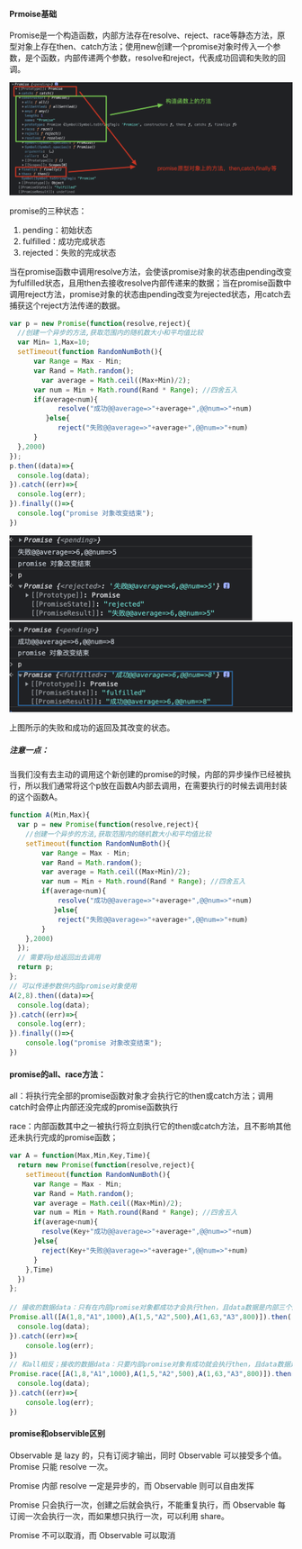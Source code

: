 #### Prmoise基础

Promise是一个构造函数，内部方法存在resolve、reject、race等静态方法，原型对象上存在then、catch方法；使用new创建一个promise对象时传入一个参数，是个函数，内部传递两个参数，resolve和reject，代表成功回调和失败的回调。

<img src="PictureLibrary/image-20220316173651266.png" alt="image-20220316173651266" style="zoom:50%;" />

promise的三种状态：

1. pending：初始状态
2. fulfilled：成功完成状态
3. rejected：失败的完成状态

当在promise函数中调用resolve方法，会使该promise对象的状态由pending改变为fulfilled状态，且用then去接收resolve内部传递来的数据；当在promise函数中调用reject方法，promise对象的状态由pending改变为rejected状态，用catch去捕获这个reject方法传递的数据。

```js
var p = new Promise(function(resolve,reject){
  //创建一个异步的方法,获取范围内的随机数大小和平均值比较
  var Min= 1,Max=10;
  setTimeout(function RandomNumBoth(){
      var Range = Max - Min;
      var Rand = Math.random();
  		var average = Math.ceil((Max+Min)/2);
      var num = Min + Math.round(Rand * Range); //四舍五入
      if(average<num){
         	resolve("成功@@average=>"+average+",@@num=>"+num)
         }else{
        	reject("失败@@average=>"+average+",@@num=>"+num)
      }
  },2000)
});
p.then((data)=>{
  console.log(data);
}).catch((err)=>{
  console.log(err);
}).finally(()=>{
  console.log("promise 对象改变结束");
})
```

<img src="PictureLibrary/image-20220316173817907.png" alt="image-20220316173817907" style="zoom:50%;" />

<img src="PictureLibrary/image-20220316173910786.png" alt="image-20220316173910786" style="zoom:50%;" />

上图所示的失败和成功的返回及其改变的状态。

##### 注意一点：

当我们没有去主动的调用这个新创建的promise的时候，内部的异步操作已经被执行，所以我们通常将这个p放在函数A内部去调用，在需要执行的时候去调用封装的这个函数A。

```js
function A(Min,Max){
  var p = new Promise(function(resolve,reject){
    //创建一个异步的方法,获取范围内的随机数大小和平均值比较
    setTimeout(function RandomNumBoth(){
        var Range = Max - Min;
        var Rand = Math.random();
        var average = Math.ceil((Max+Min)/2);
        var num = Min + Math.round(Rand * Range); //四舍五入
        if(average<num){
            resolve("成功@@average=>"+average+",@@num=>"+num)
           }else{
            reject("失败@@average=>"+average+",@@num=>"+num)
        }
    },2000)
  });
  // 需要将p给返回出去调用
  return p;
};
// 可以传递参数供内部promise对象使用
A(2,8).then((data)=>{
  console.log(data);
}).catch((err)=>{
  console.log(err);
}).finally(()=>{
	console.log("promise 对象改变结束");
})
```

#### promise的all、race方法：

all：将执行完全部的promise函数对象才会执行它的then或catch方法；调用catch时会停止内部还没完成的promise函数执行

race：内部函数其中之一被执行将立刻执行它的then或catch方法，且不影响其他还未执行完成的promise函数；

```js
var A = function(Max,Min,Key,Time){
  return new Promise(function(resolve,reject){
    setTimeout(function RandomNumBoth(){
      var Range = Max - Min;
      var Rand = Math.random();
      var average = Math.ceil((Max+Min)/2);
      var num = Min + Math.round(Rand * Range); //四舍五入
      if(average<num){
        resolve(Key+"成功@@average=>"+average+",@@num=>"+num)
      }else{
        reject(Key+"失败@@average=>"+average+",@@num=>"+num)
      }
    },Time)
  })
};

// 接收的数据data：只有在内部promise对象都成功才会执行then，且data数据是内部三个函数的resolve数据的数组形式给到，当其中一个A函数执行了reject，Promise.all将会立即执行.catch方法，且会停止执行后面还没触发的A函数（then触发是全部的）
Promise.all([A(1,8,"A1",1000),A(1,5,"A2",500),A(1,63,"A3",800)]).then((data)=>{
  console.log(data);
}).catch((err)=>{
	console.log(err);
})
// 和all相反；接收的数据data：只要内部promise对象有成功就会执行then，且data数据是内部最先调用函数的resolve数据，当其中一个A函数执行了resolve或者reject，Promise.race将会立即执行对应的.then.catch方法，且会停止执行后面还没触发的A函数。（就看内部A谁执行的最快，下面例子是会一直以A2的数据作为Promise的返回值去执行，因为这个异步函数是最快的。）
Promise.race([A(1,8,"A1",1000),A(1,5,"A2",500),A(1,63,"A3",800)]).then((data)=>{
  console.log(data);
}).catch((err)=>{
	console.log(err);
})
```



#### promise和observible区别

Observable 是 lazy 的，只有订阅才输出，同时 Observable 可以接受多个值。Promise 只能 resolve 一次。

Promise 内部 resolve 一定是异步的，而 Observable 则可以自由发挥

Promise 只会执行一次，创建之后就会执行，不能重复执行，而 Observable 每订阅一次会执行一次，而如果想只执行一次，可以利用 share。

Promise 不可以取消，而 Observable 可以取消


